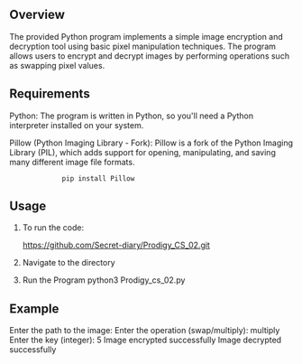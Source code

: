 ## Overview

The provided Python program implements a simple image encryption and decryption tool using basic pixel manipulation techniques. The program allows users to encrypt and decrypt images by performing operations such as swapping pixel values.


## Requirements

Python: The program is written in Python, so you'll need a Python interpreter installed on your system.

Pillow (Python Imaging Library - Fork): Pillow is a fork of the Python Imaging Library (PIL), which adds support for opening, manipulating, and saving many different image file formats.

                 pip install Pillow

## Usage

1. To run the code:

     https://github.com/Secret-diary/Prodigy_CS_02.git

2. Navigate to the directory

3. Run the Program
            python3 Prodigy_cs_02.py


## Example

Enter the path to the image: <path>
Enter the operation (swap/multiply): multiply
Enter the key (integer): 5
Image encrypted successfully
Image decrypted successfully

